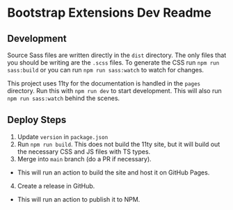 
# Bootstrap Extensions Dev Readme

## Development

Source Sass files are written directly in the `dist` directory. The only files that you should be writing are the `.scss` files. To generate the CSS run `npm run sass:build` or you can run `npm run sass:watch` to watch for changes.

This project uses 11ty for the documentation is handled in the `pages` directory. Run this with `npm run dev` to start development. This will also run `npm run sass:watch` behind the scenes.

## Deploy Steps

1. Update `version` in `package.json`
2. Run `npm run build`. This does not build the 11ty site, but it will build out the necessary CSS and JS files with TS types.
3. Merge into `main` branch (do a PR if necessary). 
  - This will run an action to build the site and host it on GitHub Pages.
4. Create a release in GitHub.
  - This will run an action to publish it to NPM.